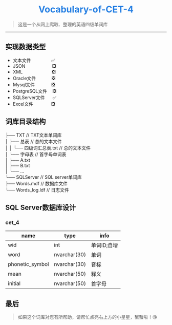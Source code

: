 <h1 align='center'><font color='#2780e3'>  Vocabulary-of-CET-4 </font></h1>

> 这是一个从网上爬取、整理的英语四级单词库
------------------------------

## 实现数据类型
- 文本文件 &ensp;&ensp;&ensp;&ensp;&ensp;&ensp;&ensp;&ensp; :white_check_mark:
- JSON &ensp;&ensp;&ensp;&ensp;&ensp;&ensp;&ensp;&ensp;&ensp;&ensp;&ensp; :negative_squared_cross_mark:
- XML &ensp;&ensp;&ensp;&ensp;&ensp;&ensp;&ensp;&ensp;&ensp;&ensp;&ensp;&ensp; :negative_squared_cross_mark:
- Oracle文件 &ensp;&ensp;&ensp;&ensp;&ensp;&ensp; :negative_squared_cross_mark:
- Mysql文件 &thinsp;&ensp;&ensp;&ensp;&ensp;&ensp;&ensp; :negative_squared_cross_mark:
- PostgreSQL文件 &thinsp;&ensp; :negative_squared_cross_mark:
- SQLServer文件 &thinsp;&ensp;&ensp; :white_check_mark:
- Excel文件 &ensp;&ensp;&ensp;&ensp;&ensp;&ensp;&ensp; :negative_squared_cross_mark:

## 词库目录结构

├── TXT // TXT文本单词库  
│ ├── 总表 // 总的文本文件  
│ │ └── 四级词汇总表.txt // 总的文本文件  
│ └── 字母表 // 首字母单词表  
│   ├── A.txt   
│   ├── B.txt  
│   └── ...  
└── SQLServer // SQL server单词库  
  ├── Words.mdf // 数据库文件  
  └── Words_log.ldf // 日志文件  

## SQL Server数据库设计

### cet_4  
name | type |  info  
-|-|-
wid | int | 单词ID;自增 |
word | nvarchar(30) | 单词 |
phonetic_symbol | nvarchar(30) | 音标 |
mean | nvarchar(50) | 释义 |
initial | nvarchar(50) | 首字母 |

## 最后

> 如果这个词库对您有所帮助，请帮忙点亮右上方的小星星，蟹蟹啦！:kissing_heart:  
